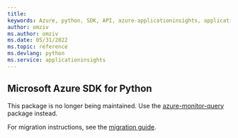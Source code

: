 ```yaml
---
title: 
keywords: Azure, python, SDK, API, azure-applicationinsights, applicationinsights
author: omziv
ms.author: omziv
ms.date: 05/31/2022
ms.topic: reference
ms.devlang: python
ms.service: applicationinsights
---
```

## Microsoft Azure SDK for Python

This package is no longer being maintained. Use the [azure-monitor-query](https://pypi.org/project/azure-monitor-query/) package instead.

For migration instructions, see the [migration guide](https://aka.ms/azsdk/python/migrate/ai-to-monitor-query).
